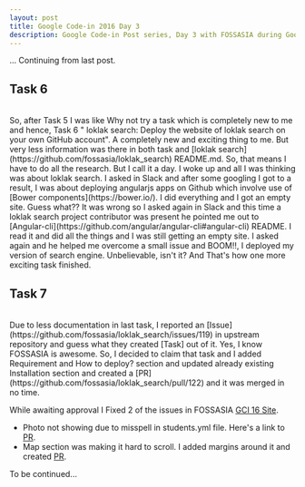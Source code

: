 ```yaml
---
layout: post
title: Google Code-in 2016 Day 3
description: Google Code-in Post series, Day 3 with FOSSASIA during Google Code-in 2016.
---
```

... Continuing from last post.

## Task 6

<br />
So, after Task 5 I was like Why not try a task which is completely new to me and hence, Task 6 "
loklak search: Deploy the website of loklak search on your own GitHub account". A completely new and exciting thing to me. But very less information was there in both task and [loklak search](https://github.com/fossasia/loklak_search) README.md. So, that means I have to do all the research. But I call it a day. I woke up and all I was thinking was about loklak search. I asked in Slack and after some googling I got to a result, I was about deploying angularjs apps on Github which involve use of [Bower components](https://bower.io/). I did everything and I got an empty site. Guess what?? It was wrong so I asked again in Slack and this time a loklak search project contributor was present he pointed me out to [Angular-cli](https://github.com/angular/angular-cli#angular-cli) README. I read it and did all the things and I was still getting an empty site. I asked again and he helped me overcome a small issue and BOOM!!, I deployed my version of search engine. Unbelievable, isn't it? And That's how one more exciting task finished.

## Task 7

<br />
Due to less documentation in last task, I reported an [Issue](https://github.com/fossasia/loklak_search/issues/119) in upstream repository and guess what they created [Task] out of it. Yes, I know FOSSASIA is awesome. So, I decided to claim that task and I added Requirement and How to deploy? section and updated already existing Installation section and created a [PR](https://github.com/fossasia/loklak_search/pull/122) and it was merged in no time.

While awaiting approval I Fixed 2 of the issues in FOSSASIA [GCI 16 Site](https://github.com/fossasia/gci16.fossasia.org).

* Photo not showing due to misspell in students.yml file. Here's a link to [PR](https://github.com/fossasia/gci16.fossasia.org/pull/384).
* Map section was making it hard to scroll. I added margins around it and created [PR](https://github.com/fossasia/gci16.fossasia.org/pull/394).

To be continued...
